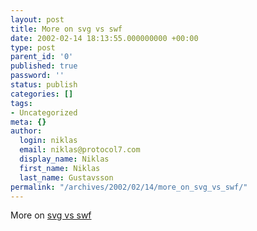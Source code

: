 ```yaml
---
layout: post
title: More on svg vs swf
date: 2002-02-14 18:13:55.000000000 +00:00
type: post
parent_id: '0'
published: true
password: ''
status: publish
categories: []
tags:
- Uncategorized
meta: {}
author:
  login: niklas
  email: niklas@protocol7.com
  display_name: Niklas
  first_name: Niklas
  last_name: Gustavsson
permalink: "/archives/2002/02/14/more_on_svg_vs_swf/"
---
```

More on [svg vs swf](http://www.digitalcraft.com.au/sitepreview/blurb001.html)

